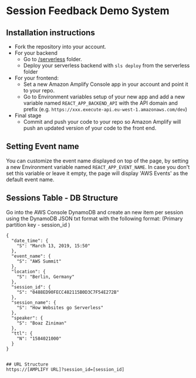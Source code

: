 # Session Feedback Demo System

## Installation instructions

- Fork the repository into your account.
- For your backend
  - Go to [/serverless](https://github.com/ziniman/aws-session-feedback/tree/master/serverless) folder.
  - Deploy your serverless backend with ```sls deploy``` from the serverless folder
- For your frontend:
  - Set a new Amazon Amplify Console app in your account and point it to your repo.
  - Go to Environment variables setup of your new app and add a new variable named ```REACT_APP_BACKEND_API``` with the API domain and prefix (e.g. ```https://xxx.execute-api.eu-west-1.amazonaws.com/dev```)
- Final stage
  - Commit and push your code to your repo so Amazon Amplify will push an updated version of your code to the front end.

## Setting Event name
You can customize the event name displayed on top of the page, by setting a new Environment variable named ```REACT_APP_EVENT_NAME```.
In case you don't set this variable or leave it empty, the page will display 'AWS Events' as the default event name.

## Sessions Table - DB Structure
Go into the AWS Console DynamoDB and create an new item per session using the DynamoDB JSON txt format with the following format:
(Primary partition key - session_id )
~~~~
{
  "date_time": {
    "S": "March 13, 2019, 15:50"
  },
  "event_name": {
    "S": "AWS Summit"
  },
  "location": {
    "S": "Berlin, Germany"
  },
  "session_id": {
    "S": "0488ED90FECC482115B0D3C7F54E272B"
  },
  "session_name": {
    "S": "How Websites go Serverless"
  },
  "speaker": {
    "S": "Boaz Ziniman"
  },
  "ttl": {
    "N": "1584021000"
  }
}


## URL Structure
https://[AMPLIFY URL]?session_id=[session_id]
